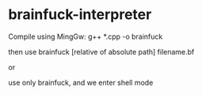 # brainfuck-interpreter

Compile using MingGw: g++ *.cpp -o brainfuck

then use brainfuck [relative of absolute path] filename.bf

or

use only brainfuck,  and we enter shell mode
